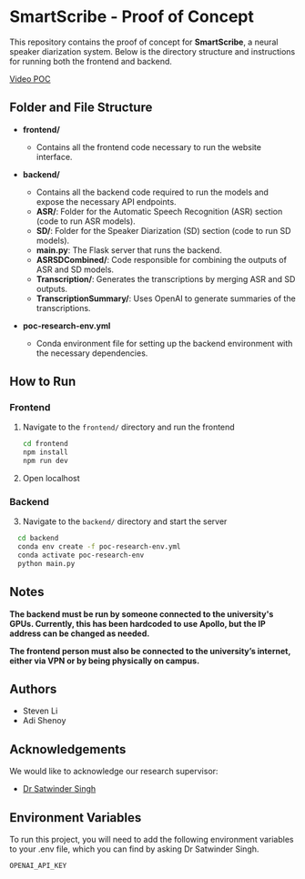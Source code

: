 # SmartScribe - Proof of Concept

This repository contains the proof of concept for **SmartScribe**, a neural speaker diarization system. Below is the directory structure and instructions for running both the frontend and backend.

[Video POC]([url](https://drive.google.com/file/d/1i5aqygfSzeOw6fhn7LE2xYvxmy-vnRo_/view?usp=sharing))

## Folder and File Structure

- **frontend/**
  - Contains all the frontend code necessary to run the website interface.

- **backend/**
  - Contains all the backend code required to run the models and expose the necessary API endpoints.
  - **ASR/**: Folder for the Automatic Speech Recognition (ASR) section (code to run ASR models).
  - **SD/**: Folder for the Speaker Diarization (SD) section (code to run SD models).
  - **main.py**: The Flask server that runs the backend.
  - **ASRSDCombined/**: Code responsible for combining the outputs of ASR and SD models.
  - **Transcription/**: Generates the transcriptions by merging ASR and SD outputs.
  - **TranscriptionSummary/**: Uses OpenAI to generate summaries of the transcriptions.

- **poc-research-env.yml**
  - Conda environment file for setting up the backend environment with the necessary dependencies.

## How to Run

### Frontend

1. Navigate to the `frontend/` directory and run the frontend
   ```bash
   cd frontend
   npm install
   npm run dev
   ```
2. Open localhost

### Backend

3. Navigate to the `backend/` directory and start the server
 ```bash
   cd backend
   conda env create -f poc-research-env.yml
   conda activate poc-research-env
   python main.py
   ```

## Notes ##


**The backend must be run by someone connected to the university's GPUs. Currently, this has been hardcoded to use Apollo, but the IP address can be changed as needed.**



**The frontend person must also be connected to the university’s internet, either via VPN or by being physically on campus.**


## Authors

- Steven Li
- Adi Shenoy


## Acknowledgements

We would like to acknowledge our research supervisor: 
 - [Dr Satwinder Singh](https://profiles.auckland.ac.nz/satwinder-singh)



## Environment Variables

To run this project, you will need to add the following environment variables to your .env file, which you can find by asking Dr Satwinder Singh. 

`OPENAI_API_KEY`

